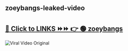 
 ## zoeybangs-leaked-video 

# <h2><a href="https://clipsfans.com/zoeybangs&ref=git">🔗 Click to LINKS ⏩⏩ 👉 🟢 zoeybangs </a></h2>

<a href="https://clipsfans.com/zoeybangs&ref=git" rel="nofollow" data-target="animated-image.originalLink"><img src="https://i.ibb.co.com/xMMVF88/686577567.gif" alt="Viral Video Original" style="max-width: 100%; display: inline-block;" data-target="animated-image.originalImage"></a>

